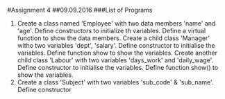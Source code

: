 #Assignment 4
##09.09.2016
###List of Programs
1. Create a class named 'Employee' with two data members 'name' and 'age'. Define constructors to initialize th variables. Define a virtual function to show the data members.
Create a child class 'Manager' witho two variables 'dept', 'salary'. Define constructor to initialise the variables. Define function show to show the variables.
Create another child class 'Labour' with two variables 'days_work' and 'daily_wage'. Define constructor to initialise the variables. Define function show() to show the variables.
2. Create a class 'Subject' with two variables 'sub_code' & 'sub_name'. Define constructor 
